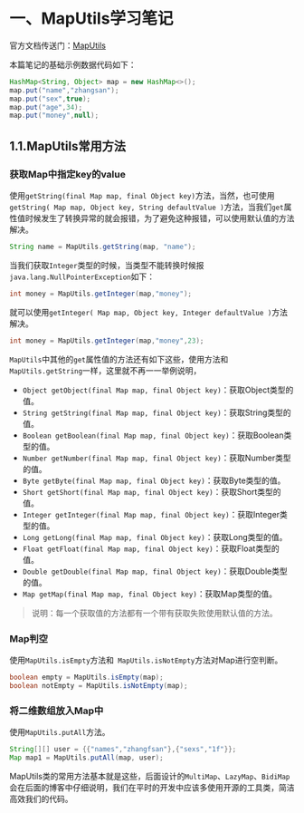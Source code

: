 # 一、MapUtils学习笔记

官方文档传送门：[MapUtils](http://commons.apache.org/proper/commons-collections/apidocs/org/apache/commons/collections4/MapUtils.html)

本篇笔记的基础示例数据代码如下：

```java
HashMap<String, Object> map = new HashMap<>();
map.put("name","zhangsan");
map.put("sex",true);
map.put("age",34);
map.put("money",null);
```

## 1.1.MapUtils常用方法

### 获取Map中指定key的value

使用`getString(final Map map, final Object key)`方法，当然，也可使用`getString( Map map, Object key, String defaultValue )`方法，当我们`get`属性值时候发生了转换异常的就会报错，为了避免这种报错，可以使用默认值的方法解决。

```java
String name = MapUtils.getString(map, "name");
```

当我们获取`Integer`类型的时候，当类型不能转换时候报`java.lang.NullPointerException`如下：

```java
int money = MapUtils.getInteger(map,"money");
```

就可以使用`getInteger( Map map, Object key, Integer defaultValue )`方法解决。

```java
int money = MapUtils.getInteger(map,"money",23);
```

`MapUtils`中其他的`get`属性值的方法还有如下这些，使用方法和`MapUtils.getString`一样，这里就不再一一举例说明，

* `Object getObject(final Map map, final Object key)`：获取Object类型的值。
* `String getString(final Map map, final Object key)`：获取String类型的值。
* `Boolean getBoolean(final Map map, final Object key)`：获取Boolean类型的值。
* `Number getNumber(final Map map, final Object key)`：获取Number类型的值。
* `Byte getByte(final Map map, final Object key)`：获取Byte类型的值。
* `Short getShort(final Map map, final Object key)`：获取Short类型的值。
* `Integer getInteger(final Map map, final Object key)`：获取Integer类型的值。
* `Long getLong(final Map map, final Object key)`：获取Long类型的值。
* `Float getFloat(final Map map, final Object key)`：获取Float类型的值。
* `Double getDouble(final Map map, final Object key)`：获取Double类型的值。
* `Map getMap(final Map map, final Object key)`：获取Map类型的值。

> 说明：每一个获取值的方法都有一个带有获取失败使用默认值的方法。

### Map判空

使用`MapUtils.isEmpty`方法和` MapUtils.isNotEmpty`方法对Map进行空判断。

```java
boolean empty = MapUtils.isEmpty(map);
boolean notEmpty = MapUtils.isNotEmpty(map);
```

### 将二维数组放入Map中

使用`MapUtils.putAll`方法。

```java
String[][] user = {{"names","zhangfsan"},{"sexs","1f"}};
Map map1 = MapUtils.putAll(map, user);
```

MapUtils类的常用方法基本就是这些，后面设计的`MultiMap`、`LazyMap`、`BidiMap`会在后面的博客中仔细说明，我们在平时的开发中应该多使用开源的工具类，简洁高效我们的代码。



